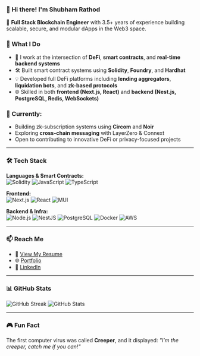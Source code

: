 ### 👋 Hi there! I'm Shubham Rathod

🚀 **Full Stack Blockchain Engineer** with 3.5+ years of experience building scalable, secure, and modular dApps in the Web3 space.

### 💼 What I Do
- 🔗 I work at the intersection of **DeFi**, **smart contracts**, and **real-time backend systems**
- 🛠 Built smart contract systems using **Solidity**, **Foundry**, and **Hardhat**
- 💡 Developed full DeFi platforms including **lending aggregators**, **liquidation bots**, and **zk-based protocols**
- 🌐 Skilled in both **frontend (Next.js, React)** and **backend (Nest.js, PostgreSQL, Redis, WebSockets)**

### 🌱 Currently:
- Building zk-subscription systems using **Circom** and **Noir**
- Exploring **cross-chain messaging** with LayerZero & Connext
- Open to contributing to innovative DeFi or privacy-focused projects

---

### 🛠 Tech Stack

**Languages & Smart Contracts:**  
![Solidity](https://img.shields.io/badge/Solidity-%23363636.svg?style=flat&logo=solidity&logoColor=white)
![JavaScript](https://img.shields.io/badge/JavaScript-%23323330.svg?style=flat&logo=javascript)
![TypeScript](https://img.shields.io/badge/TypeScript-%23007ACC.svg?style=flat&logo=typescript)

**Frontend:**  
![Next.js](https://img.shields.io/badge/Next.js-black?style=flat&logo=next.js)
![React](https://img.shields.io/badge/React-%2320232a.svg?style=flat&logo=react)
![MUI](https://img.shields.io/badge/MUI-%230081CB.svg?style=flat&logo=mui)

**Backend & Infra:**  
![Node.js](https://img.shields.io/badge/Node.js-%2343853D.svg?style=flat&logo=node.js)
![NestJS](https://img.shields.io/badge/NestJS-%23E0234E.svg?style=flat&logo=nestjs)
![PostgreSQL](https://img.shields.io/badge/PostgreSQL-%23316192.svg?style=flat&logo=postgresql)
![Docker](https://img.shields.io/badge/Docker-%230db7ed.svg?style=flat&logo=docker)
![AWS](https://img.shields.io/badge/AWS-%23FF9900.svg?style=flat&logo=amazon-aws)

---

### 📫 Reach Me

- 📄 [View My Resume](https://drive.google.com/file/d/1JrikHewQ3EC6MqEKaco84eo5zt965V-f/view?usp=drive_link)
- 🌐 [Portfolio](https://shubhamrathod.dev)
- 💼 [LinkedIn](https://www.linkedin.com/in/shubham-rathod-297176181/)

---

### 📊 GitHub Stats

![GitHub Streak](https://streak-stats.demolab.com/?user=shubham-rathod1&theme=default)
![GitHub Stats](https://github-readme-stats.vercel.app/api?username=shubham-rathod1&show_icons=true&count_private=true)

---

### 🎮 Fun Fact  
The first computer virus was called **Creeper**, and it displayed: _"I’m the creeper, catch me if you can!"_

